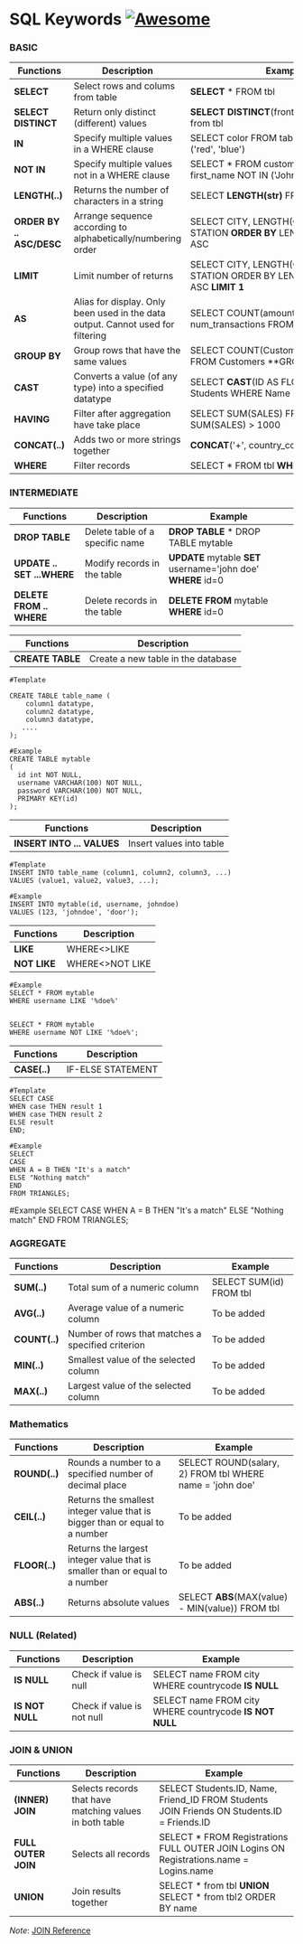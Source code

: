 # SQL Keywords [![Awesome](https://cdn.rawgit.com/sindresorhus/awesome/d7305f38d29fed78fa85652e3a63e154dd8e8829/media/badge.svg)](https://github.com/sindresorhus/awesome)

### BASIC

| Functions | Description | Example |
| ---------------------  | --------------- | --------------- |
| **SELECT** | Select rows and colums from table | **SELECT** * FROM tbl |
| **SELECT DISTINCT** | Return only distinct (different) values | **SELECT DISTINCT**(front_name), last_name from tbl |
| **IN**| Specify multiple values in a WHERE clause |  SELECT color FROM table WHERE color **IN** ('red', 'blue') | 
| **NOT IN**| Specify multiple values not in a WHERE clause |  SELECT * FROM customers WHERE first_name NOT IN ('John', 'Jake', 'Julia') | 
| **LENGTH(..)** | Returns the number of characters in a string | SELECT **LENGTH(str)** FROM tbl |
| **ORDER BY .. ASC/DESC** | Arrange sequence according to alphabetically/numbering order | SELECT CITY, LENGTH(CITY) FROM STATION **ORDER BY** LENGTH(CITY), CITY ASC |
| **LIMIT** | Limit number of returns | SELECT CITY, LENGTH(CITY) FROM STATION ORDER BY LENGTH(CITY), CITY ASC **LIMIT 1** |
| **AS** | Alias for display. Only been used in the data output. Cannot used for filtering | SELECT COUNT(amount) **AS** num_transactions FROM payment |
| **GROUP BY** | Group rows that have the same values | SELECT COUNT(CustomerID), Country FROM Customers **GROUP BY **Country; |
| **CAST** | Converts a value (of any type) into a specified datatype | SELECT **CAST**(ID AS FLOAT) FROM Students WHERE Name = 'Samantha' |
| **HAVING** | Filter after aggregation have take place |  SELECT SUM(SALES) FROM tbl **HAVING** SUM(SALES) > 1000 |
| **CONCAT(..)** | Adds two or more strings together | **CONCAT**('+', country_code, phone_number) |
| **WHERE**| Filter records | SELECT * FROM tbl **WHERE** num=123 | 

### INTERMEDIATE

| Functions | Description | Example |
| ---------------------  | --------------- | --------------- |
| **DROP TABLE** | Delete table of a specific name | **DROP TABLE** * DROP TABLE mytable |
| **UPDATE .. SET ...WHERE** | Modify records in the table | **UPDATE** mytable **SET** username='john doe' **WHERE** id=0 |
| **DELETE FROM .. WHERE** | Delete records in the table | **DELETE FROM** mytable **WHERE** id=0 |




| Functions | Description |
| ---------------------  | --------------- |
| **CREATE TABLE** | Create a new table in the database |
```
#Template

CREATE TABLE table_name (
    column1 datatype,
    column2 datatype,
    column3 datatype,
   ....
);

#Example
CREATE TABLE mytable
(
  id int NOT NULL, 
  username VARCHAR(100) NOT NULL, 
  password VARCHAR(100) NOT NULL, 
  PRIMARY KEY(id)
);
```

| Functions | Description |
| ---------------------  | --------------- |
| **INSERT INTO ... VALUES** | Insert values into table | 


```
#Template
INSERT INTO table_name (column1, column2, column3, ...)
VALUES (value1, value2, value3, ...);

#Example
INSERT INTO mytable(id, username, johndoe) 
VALUES (123, 'johndoe', 'door');
```

| Functions | Description |
| ---------------------  | --------------- |
| **LIKE** | WHERE<>LIKE | Search for a specified pattern in a column |
| **NOT LIKE** | WHERE<>NOT LIKE | Search for a specified pattern not in a column |


```
#Example
SELECT * FROM mytable 
WHERE username LIKE '%doe%'


SELECT * FROM mytable
WHERE username NOT LIKE '%doe%';
```

| Functions | Description |
| ---------------------  | --------------- |
| **CASE(..)** | IF-ELSE STATEMENT |
```
#Template
SELECT CASE
WHEN case THEN result 1
WHEN case THEN result 2
ELSE result
END;

#Example
SELECT
CASE
WHEN A = B THEN "It's a match"
ELSE "Nothing match"
END
FROM TRIANGLES;
```

#Example
SELECT
CASE
WHEN A = B THEN "It's a match"
ELSE "Nothing match"
END
FROM TRIANGLES;

### AGGREGATE

| Functions | Description | Example |
| ---------------------  | --------------- | --------------- |
| **SUM(..)** | Total sum of a numeric column | SELECT SUM(id) FROM tbl |
| **AVG(..)** | Average value of a numeric column| To be added |
| **COUNT(..)** | Number of rows that matches a specified criterion | To be added |
| **MIN(..)** | Smallest value of the selected column | To be added |
| **MAX(..)** | Largest value of the selected column | To be added |


### Mathematics

| Functions | Description | Example |
| ---------------------  | --------------- | --------------- |
| **ROUND(..)** | Rounds a number to a specified number of decimal place | SELECT ROUND(salary, 2) FROM tbl WHERE name = 'john doe' |
| **CEIL(..)** | Returns the smallest integer value that is bigger than or equal to a number | To be added |
| **FLOOR(..)** | Returns the largest integer value that is smaller than or equal to a number | To be added |
| **ABS(..)** | Returns absolute values | SELECT **ABS**(MAX(value) - MIN(value)) FROM tbl|


### NULL (Related)

| Functions | Description | Example |
| ---------------------  | --------------- | --------------- |
| **IS NULL** | Check if value is null | SELECT name FROM city WHERE countrycode **IS NULL** |
| **IS NOT NULL** | Check if value is not null | SELECT name FROM city WHERE countrycode **IS NOT NULL** |

### JOIN & UNION

| Functions | Description | Example |
| ---------------------  | --------------- | --------------- |
| **(INNER) JOIN** | Selects records that have matching values in both table | SELECT Students.ID, Name, Friend_ID FROM Students JOIN Friends ON Students.ID = Friends.ID |
| **FULL OUTER JOIN** | Selects all records | SELECT * FROM Registrations FULL OUTER JOIN Logins ON Registrations.name = Logins.name |
| **UNION** | Join results together | SELECT * from tbl **UNION** SELECT * from tbl2 ORDER BY name |

_Note_:
[JOIN Reference](https://blog.codinghorror.com/a-visual-explanation-of-sql-joins/)



